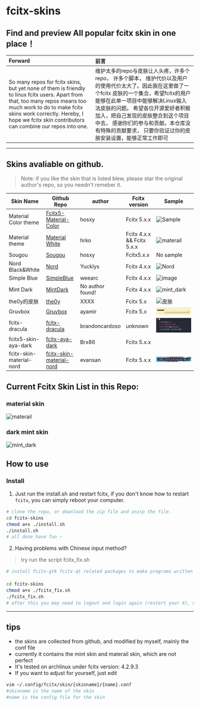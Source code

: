 # fcitx-skins

## Find and preview All popular fcitx skin in one place！

| Forward | 前言 |
|:-----|:----|
| So many repos for fcitx skins, but yet none of them is friendly to linux fcitx users. Apart from that, too many repos means too much work to do to make fcitx skins work correctly. Hereby, I hope we fcitx skin contributors can combine our repos into one.| 维护太多的repo与皮肤让人头疼，许多个repo， 许多个脚本， 维护代价以及用户的使用代价太大了。因此我在这里做了一个fcitx 皮肤的一个集合，希望fcitx的用户能够在此单一项目中能够解决Linux输入法皮肤的问题。 希望各位开源爱好者积极加入，把自己发现的皮肤整合到这个项目中去， 感谢你们的参与和贡献。本仓库没有特殊的贡献要求， 只要你验证过你的皮肤安装设置，能够正常工作即可|


---

## Skins avaliable on github.

> Note: if you like the skin that is listed blew, please star the original author's repo, so you needn't remeber it.

|Skin Name|Github Repo|author| Fcitx version| Sample|
|-|-|-|-|-|
| Material Color theme| [Fcitx5-Material-Color](https://github.com/hosxy/Fcitx5-Material-Color)|hosxy|Fcitx 5.x.x|![Sample](https://github.com/hosxy/Fcitx5-Material-Color/raw/master/screenshot/blue.png)|
| Material theme| [Material White](https://github.com/hrko/fcitx-skin-material)|hrko|Fcitx 4.x.x && Fcitx 5.x.x|![materail](imgs/material.png)|
| Sougou| [Sougou](https://github.com/hosxy/fcitx-skin)|hosxy| Fcitx5.x.x|No sample|
|Nord Black&White|[Nord](https://github.com/Yucklys/fcitx-nord-skin) | Yucklys| Fcitx 4.x.x|![Nord](https://camo.githubusercontent.com/f9a5d525b48af13339736661a8987c1f3f6cbf0d7c1161e0d2bf011516438207/68747470733a2f2f692e6c6f6c692e6e65742f323032302f30332f31372f50794b4d7749536d35413670526f552e706e67)|
|Simple Blue|[SimpleBlue](https://github.com/weearc/fcitx5-skin-simple-blue)|weearc|Fcitx 4.x.x|![image](https://user-images.githubusercontent.com/7270177/113253503-e87cc300-92f7-11eb-86ca-13db5ee20492.png)|
|Mint Dark|[MintDark](https://github.com/winjeg)|No author found!|Fcitx 4.x.x|![mint_dark](imgs/mint_dark.png)|
|the0y的皮肤|[the0y](https://github.com/thep0y/fcitx5-themes)|XXXX| Fcitx 5.x|![皮肤](https://github.com/thep0y/fcitx5-themes/raw/main/images/1606805676.png)|
|Gruvbox|[Gruvbox](https://github.com/ayamir/fcitx5-gruvbox)|ayamir|Fcitx 5.x|![皮肤](https://github.com/ayamir/fcitx5-gruvbox/blob/master/shot/light.png)|
|fcitx-dracula|[fcitx-dracula](https://github.com/brandoncardoso/fcitx-dracula)|  brandoncardoso | unknown|![skin](https://github.com/brandoncardoso/fcitx-dracula/blob/main/preview.png)|
|fcitx5-skin-aya-dark|[fcitx-aya-dark](https://github.com/Brx86/fcitx5-skin-aya-dark)|Brx86|Fcitx 5.x.x||![skin](https://github.com/Brx86/fcitx5-skin-aya-dark/blob/main/src/default.jpg)|
|fcitx-skin-material-nord|[fcitx-skin-material-nord](https://github.com/evansan/fcitx-skin-material-nord)| evansan| Fcitx 5.x.x | ![skin](https://github.com/evansan/fcitx-skin-material-nord/raw/main/sample.png)|
## Current Fcitx Skin List in this Repo:

###  material skin
![materail](imgs/material.png)

### dark mint skin
![mint_dark](imgs/mint_dark.png)

## How to use

### **Install**
1. Just run the install.sh and restart fcitx, if you don't know how to restart `fcitx`, you can simply reboot your computer.
```bash
# clone the repo, or download the zip file and unzip the file.
cd fcitx-skins
chmod a+x ./install.sh
./install.sh
# all done have fun ~
```
2. Having problems with Chinese input method?  

> try run the script fcitx_fix.sh

```bash
# install fcitx-gtk fcitx-qt related packages to make programs written in gtk or qt work

cd fcitx-skins
chmod a+x ./fcitx_fix.sh
./fcitx_fix.sh
# after this you may need to logout and login again (restart your X), or just reboot your computer
```

---

## tips
* the skins are collected from github, and modified by myself, mainly the conf file
* currently it contains the mint skin and materail skin, which are not perfect
* It's tested on archlinux under fcitx version: 4.2.9.3
* If you want to adjust for yourself, just edit

```bash
vim ~/.config/fcitx/skin/{skinname}/{name}.conf
#skinname is the name of the skin
#name is the config file for the skin
```
